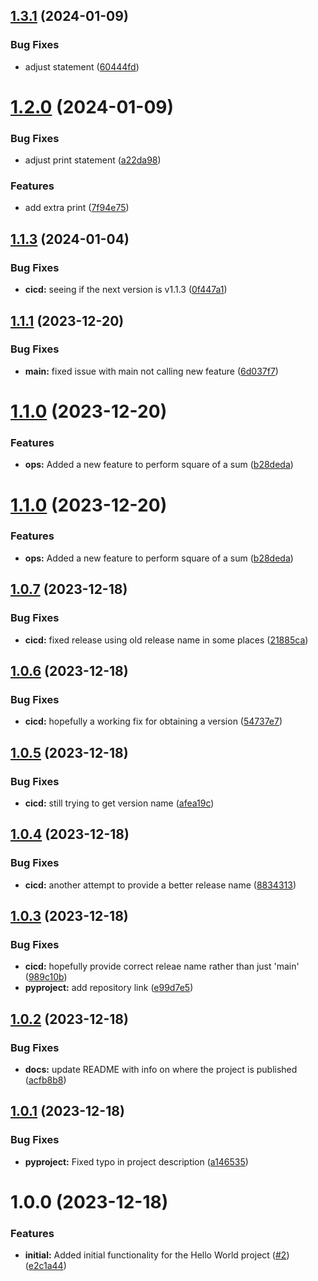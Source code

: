 ## [1.3.1](https://github.com/keatincf/py-hello-world-keatincf/compare/v1.3.0...v1.3.1) (2024-01-09)


### Bug Fixes

* adjust statement ([60444fd](https://github.com/keatincf/py-hello-world-keatincf/commit/60444fdeb3fdcf8f47b3f16faadadb59121c65e5))

# [1.2.0](https://github.com/keatincf/py-hello-world-keatincf/compare/v1.1.3...v1.2.0) (2024-01-09)


### Bug Fixes

* adjust print statement ([a22da98](https://github.com/keatincf/py-hello-world-keatincf/commit/a22da9802be7c1d220099f43e2727ca40be72be4))


### Features

* add extra print ([7f94e75](https://github.com/keatincf/py-hello-world-keatincf/commit/7f94e7587fde642d1635e37bb8d2b80ab40e4cb9))

## [1.1.3](https://github.com/keatincf/py-hello-world-keatincf/compare/v1.1.2...v1.1.3) (2024-01-04)


### Bug Fixes

* **cicd:** seeing if the next version is v1.1.3 ([0f447a1](https://github.com/keatincf/py-hello-world-keatincf/commit/0f447a1abb03e4e595f2de991fdf15621203e980))

## [1.1.1](https://github.com/keatincf/py-hello-world-keatincf/compare/v1.1.0...v1.1.1) (2023-12-20)


### Bug Fixes

* **main:** fixed issue with main not calling new feature ([6d037f7](https://github.com/keatincf/py-hello-world-keatincf/commit/6d037f7078e04bc536f43a11168d98c055c71c60))

# [1.1.0](https://github.com/keatincf/py-hello-world-keatincf/compare/v1.0.7...v1.1.0) (2023-12-20)


### Features

* **ops:** Added a new feature to perform square of a sum ([b28deda](https://github.com/keatincf/py-hello-world-keatincf/commit/b28deda0e56866b2344c0a164ffed95f1105fe63))

# [1.1.0](https://github.com/keatincf/py-hello-world-keatincf/compare/v1.0.7...v1.1.0) (2023-12-20)


### Features

* **ops:** Added a new feature to perform square of a sum ([b28deda](https://github.com/keatincf/py-hello-world-keatincf/commit/b28deda0e56866b2344c0a164ffed95f1105fe63))

## [1.0.7](https://github.com/keatincf/py-hello-world-keatincf/compare/v1.0.6...v1.0.7) (2023-12-18)


### Bug Fixes

* **cicd:** fixed release using old release name in some places ([21885ca](https://github.com/keatincf/py-hello-world-keatincf/commit/21885ca2109789cd23b972924423d3538ef581aa))

## [1.0.6](https://github.com/keatincf/py-hello-world-keatincf/compare/v1.0.5...v1.0.6) (2023-12-18)


### Bug Fixes

* **cicd:** hopefully a working fix for obtaining a version ([54737e7](https://github.com/keatincf/py-hello-world-keatincf/commit/54737e788da2a185caa288e99561229381ccf913))

## [1.0.5](https://github.com/keatincf/py-hello-world-keatincf/compare/v1.0.4...v1.0.5) (2023-12-18)


### Bug Fixes

* **cicd:** still trying to get version name ([afea19c](https://github.com/keatincf/py-hello-world-keatincf/commit/afea19c168ba56697beb893e569314814b0dce7d))

## [1.0.4](https://github.com/keatincf/py-hello-world-keatincf/compare/v1.0.3...v1.0.4) (2023-12-18)


### Bug Fixes

* **cicd:** another attempt to provide a better release name ([8834313](https://github.com/keatincf/py-hello-world-keatincf/commit/8834313ba247e34b16445eede043b721fffd57d7))

## [1.0.3](https://github.com/keatincf/py-hello-world-keatincf/compare/v1.0.2...v1.0.3) (2023-12-18)


### Bug Fixes

* **cicd:** hopefully provide correct releae name rather than just 'main' ([989c10b](https://github.com/keatincf/py-hello-world-keatincf/commit/989c10ba377e5a38ef36bc754d9a9edc9c531294))
* **pyproject:** add repository link ([e99d7e5](https://github.com/keatincf/py-hello-world-keatincf/commit/e99d7e5f5588ef782576e7bd447f499cd719b6aa))

## [1.0.2](https://github.com/keatincf/py-hello-world-keatincf/compare/v1.0.1...v1.0.2) (2023-12-18)


### Bug Fixes

* **docs:** update README with info on where the project is published ([acfb8b8](https://github.com/keatincf/py-hello-world-keatincf/commit/acfb8b8b43cb19aa967df906b16959758dc64c75))

## [1.0.1](https://github.com/keatincf/py-hello-world-keatincf/compare/v1.0.0...v1.0.1) (2023-12-18)


### Bug Fixes

* **pyproject:** Fixed typo in project description ([a146535](https://github.com/keatincf/py-hello-world-keatincf/commit/a1465351475caab92d198f1a8aa74c3f59c8326e))

# 1.0.0 (2023-12-18)


### Features

* **initial:** Added initial functionality for the Hello World project ([#2](https://github.com/keatincf/py-hello-world-keatincf/issues/2)) ([e2c1a44](https://github.com/keatincf/py-hello-world-keatincf/commit/e2c1a44d6c6df259d3c294fa8ed4fe6507585a7d))
